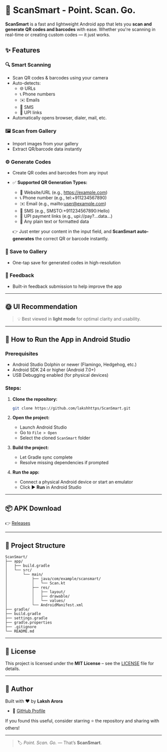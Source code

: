 # 🚀 ScanSmart - Point. Scan. Go.

**ScanSmart** is a fast and lightweight Android app that lets you **scan and generate QR codes and barcodes** with ease. Whether you're scanning in real-time or creating custom codes — it just works.


## ✨ Features

### 🔍 Smart Scanning
- Scan QR codes & barcodes using your camera
- Auto-detects:
  - 🌐 URLs
  - 📞 Phone numbers
  - ✉️ Emails
  - 💬 SMS
  - 💸 UPI links
- Automatically opens browser, dialer, mail, etc.

### 🖼 Scan from Gallery
- Import images from your gallery
- Extract QR/barcode data instantly

### ⚙️ Generate Codes
- Create QR codes and barcodes from any input
- ✅ **Supported QR Generation Types:**
  - 🔗 Website/URL (e.g., https://example.com)
  - 📞 Phone number (e.g., tel:+911234567890)
  - ✉️ Email (e.g., mailto:user@example.com)
  - 💬 SMS (e.g., SMSTO:+911234567890:Hello)
  - 💸 UPI payment links (e.g., upi://pay?...data...)
  - 📝 Any plain text or formatted data

  👉 Just enter your content in the input field, and **ScanSmart auto-generates** the correct QR or barcode instantly.


### 💾 Save to Gallery
- One-tap save for generated codes in high-resolution

### 💬 Feedback
- Built-in feedback submission to help improve the app

---

## 🌞 UI Recommendation

> 💡 Best viewed in **light mode** for optimal clarity and usability.

---

## 📲 How to Run the App in Android Studio

### Prerequisites
- Android Studio Dolphin or newer (Flamingo, Hedgehog, etc.)
- Android SDK 24 or higher (Android 7.0+)
- USB Debugging enabled (for physical devices)

### Steps:

1. **Clone the repository:**
   ```bash
   git clone https://github.com/lakshhttps/ScanSmart.git
   ```

2. **Open the project:**
   - Launch Android Studio
   - Go to `File > Open`
   - Select the cloned `ScanSmart` folder

3. **Build the project:**
   - Let Gradle sync complete
   - Resolve missing dependencies if prompted

4. **Run the app:**
   - Connect a physical Android device or start an emulator
   - Click ▶️ **Run** in Android Studio

---

## 📦 APK Download



👉 [Releases](https://github.com/lakshhttps/ScanSmart/releases)

---

## 📁 Project Structure

```
ScanSmart/
├── app/
│   ├── build.gradle
│   └── src/
│       └── main/
│           ├── java/com/example/scansmart/
│           │   └── Scan.kt
│           ├── res/
│           │   ├── layout/
│           │   ├── drawable/
│           │   └── values/
│           └── AndroidManifest.xml
├── gradle/
├── build.gradle
├── settings.gradle
├── gradle.properties
├── .gitignore
└── README.md
```

---

## 📜 License

This project is licensed under the **MIT License** – see the [LICENSE](LICENSE) file for details.

---

## 🙋 Author

Built with ❤️ by **Laksh Arora**  
- 🔗 [GitHub Profile](https://github.com/lakshhttps)

If you found this useful, consider starring ⭐ the repository and sharing with others!

---

> 🏷️ *Point. Scan. Go.* — That’s **ScanSmart**.

